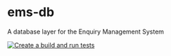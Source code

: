 # ems-db
A database layer for the Enquiry Management System

[![Create a build and run tests](https://github.com/AndrewIsh/ems-db/actions/workflows/build-and-test.yml/badge.svg?branch=master)](https://github.com/AndrewIsh/ems-db/actions/workflows/build-and-test.yml)

